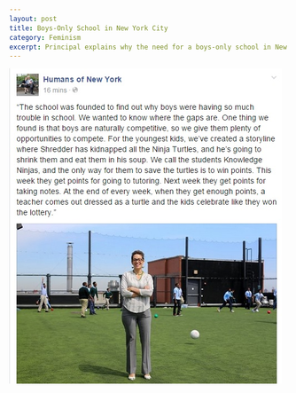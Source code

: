 ```yaml
---
layout: post
title: Boys-Only School in New York City
category: Feminism
excerpt: Principal explains why the need for a boys-only school in New York City
---
```

<img src="/images/Feminism/Boys.jpg" />
